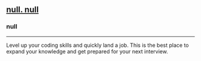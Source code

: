 <h2><a href="https://leetcode.com/contest/biweekly-contest-97/problems/maximize-win-from-two-segments/">null. null</a></h2><h3>null</h3><hr>Level up your coding skills and quickly land a job. This is the best place to expand your knowledge and get prepared for your next interview.